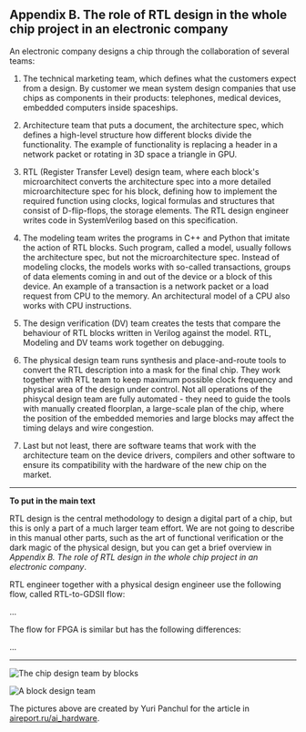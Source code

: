 ## Appendix B. The role of RTL design in the whole chip project in an electronic company

An electronic company designs a chip through the collaboration of several
teams:

1. The technical marketing team, which defines what the customers expect
from a design. By customer we mean system design companies that use chips as
components in their products: telephones, medical devices, embedded
computers inside spaceships.

2. Architecture team that puts a document, the architecture spec, which
defines a high-level structure how different blocks divide the
functionality. The example of functionality is replacing a header in a
network packet or rotating in 3D space a triangle in GPU.

3. RTL (Register Transfer Level) design team, where each block's
microarchitect converts the architecture spec into a more detailed
microarchitecture spec for his block, defining how to implement the required
function using clocks, logical formulas and structures that consist of
D-flip-flops, the storage elements. The RTL design engineer writes code in
SystemVerilog based on this specification.

4. The modeling team writes the programs in C++ and Python that imitate the
action of RTL blocks. Such program, called a model, usually follows the
architecture spec, but not the microarchitecture spec. Instead of modeling
clocks, the models works with so-called transactions, groups of data
elements coming in and out of the device or a block of this device. An
example of a transaction is a network packet or a load request from CPU to
the memory. An architectural model of a CPU also works with CPU
instructions.

5. The design verification (DV) team creates the tests that compare the
behaviour of RTL blocks written in Verilog against the model. RTL, Modeling
and DV teams work together on debugging.

6. The physical design team runs synthesis and place-and-route tools to
convert the RTL description into a mask for the final chip. They work
together with RTL team to keep maximum possible clock frequency and physical
area of the design under control. Not all operations of the phisycal design
team are fully automated - they need to guide the tools with manually
created floorplan, a large-scale plan of the chip, where the position of the
embedded memories and large blocks may affect the timing delays and wire
congestion.

7. Last but not least, there are software teams that work with the
architecture team on the device drivers, compilers and other software to
ensure its compatibility with the hardware of the new chip on the market.

---

**To put in the main text**

RTL design is the central methodology to design a digital part of a chip,
but this is only a part of a much larger team effort. We are not going to
describe in this manual other parts, such as the art of functional
verification or the dark magic of the physical design, but you can get a
brief overview in *Appendix B. The role of RTL design in the whole chip
project in an electronic company*.

RTL engineer together with a physical design engineer use the following
flow, called RTL-to-GDSII flow:

...

The flow for FPGA is similar but has the following differences:

...

---

![The chip design team by blocks](https://github.com/verilog-meetup/verilog-hackathon-education-kit-manual/blob/main/images/team_1_by_blocks.png)

![A block design team](https://github.com/verilog-meetup/verilog-hackathon-education-kit-manual/blob/main/images/team_2_block.png)

The pictures above are created by Yuri Panchul for the article in
[aireport.ru/ai_hardware](https://aireport.ru/ai_hardware).
